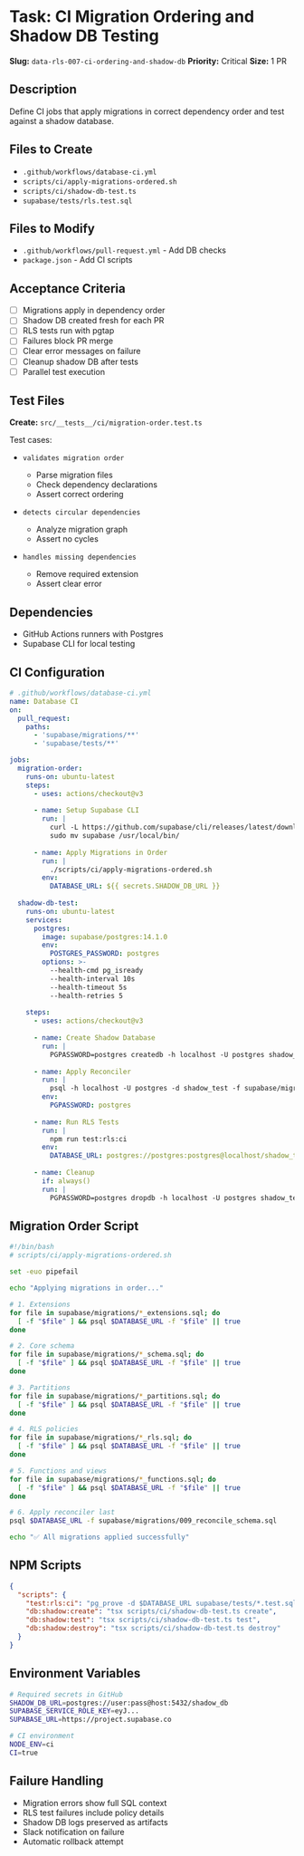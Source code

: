 # Task: CI Migration Ordering and Shadow DB Testing

**Slug:** `data-rls-007-ci-ordering-and-shadow-db`
**Priority:** Critical
**Size:** 1 PR

## Description
Define CI jobs that apply migrations in correct dependency order and test against a shadow database.

## Files to Create
- `.github/workflows/database-ci.yml`
- `scripts/ci/apply-migrations-ordered.sh`
- `scripts/ci/shadow-db-test.ts`
- `supabase/tests/rls.test.sql`

## Files to Modify
- `.github/workflows/pull-request.yml` - Add DB checks
- `package.json` - Add CI scripts

## Acceptance Criteria
- [ ] Migrations apply in dependency order
- [ ] Shadow DB created fresh for each PR
- [ ] RLS tests run with pgtap
- [ ] Failures block PR merge
- [ ] Clear error messages on failure
- [ ] Cleanup shadow DB after tests
- [ ] Parallel test execution

## Test Files
**Create:** `src/__tests__/ci/migration-order.test.ts`

Test cases:
- `validates migration order`
  - Parse migration files
  - Check dependency declarations
  - Assert correct ordering
  
- `detects circular dependencies`
  - Analyze migration graph
  - Assert no cycles
  
- `handles missing dependencies`
  - Remove required extension
  - Assert clear error

## Dependencies
- GitHub Actions runners with Postgres
- Supabase CLI for local testing

## CI Configuration
```yaml
# .github/workflows/database-ci.yml
name: Database CI
on:
  pull_request:
    paths:
      - 'supabase/migrations/**'
      - 'supabase/tests/**'

jobs:
  migration-order:
    runs-on: ubuntu-latest
    steps:
      - uses: actions/checkout@v3
      
      - name: Setup Supabase CLI
        run: |
          curl -L https://github.com/supabase/cli/releases/latest/download/supabase_linux_amd64.tar.gz | tar xz
          sudo mv supabase /usr/local/bin/
      
      - name: Apply Migrations in Order
        run: |
          ./scripts/ci/apply-migrations-ordered.sh
        env:
          DATABASE_URL: ${{ secrets.SHADOW_DB_URL }}
          
  shadow-db-test:
    runs-on: ubuntu-latest
    services:
      postgres:
        image: supabase/postgres:14.1.0
        env:
          POSTGRES_PASSWORD: postgres
        options: >-
          --health-cmd pg_isready
          --health-interval 10s
          --health-timeout 5s
          --health-retries 5
          
    steps:
      - uses: actions/checkout@v3
      
      - name: Create Shadow Database
        run: |
          PGPASSWORD=postgres createdb -h localhost -U postgres shadow_test
          
      - name: Apply Reconciler
        run: |
          psql -h localhost -U postgres -d shadow_test -f supabase/migrations/009_reconcile_schema.sql
        env:
          PGPASSWORD: postgres
          
      - name: Run RLS Tests
        run: |
          npm run test:rls:ci
        env:
          DATABASE_URL: postgres://postgres:postgres@localhost/shadow_test
          
      - name: Cleanup
        if: always()
        run: |
          PGPASSWORD=postgres dropdb -h localhost -U postgres shadow_test
```

## Migration Order Script
```bash
#!/bin/bash
# scripts/ci/apply-migrations-ordered.sh

set -euo pipefail

echo "Applying migrations in order..."

# 1. Extensions
for file in supabase/migrations/*_extensions.sql; do
  [ -f "$file" ] && psql $DATABASE_URL -f "$file" || true
done

# 2. Core schema
for file in supabase/migrations/*_schema.sql; do
  [ -f "$file" ] && psql $DATABASE_URL -f "$file" || true
done

# 3. Partitions
for file in supabase/migrations/*_partitions.sql; do
  [ -f "$file" ] && psql $DATABASE_URL -f "$file" || true
done

# 4. RLS policies
for file in supabase/migrations/*_rls.sql; do
  [ -f "$file" ] && psql $DATABASE_URL -f "$file" || true
done

# 5. Functions and views
for file in supabase/migrations/*_functions.sql; do
  [ -f "$file" ] && psql $DATABASE_URL -f "$file" || true
done

# 6. Apply reconciler last
psql $DATABASE_URL -f supabase/migrations/009_reconcile_schema.sql

echo "✅ All migrations applied successfully"
```

## NPM Scripts
```json
{
  "scripts": {
    "test:rls:ci": "pg_prove -d $DATABASE_URL supabase/tests/*.test.sql",
    "db:shadow:create": "tsx scripts/ci/shadow-db-test.ts create",
    "db:shadow:test": "tsx scripts/ci/shadow-db-test.ts test",
    "db:shadow:destroy": "tsx scripts/ci/shadow-db-test.ts destroy"
  }
}
```

## Environment Variables
```bash
# Required secrets in GitHub
SHADOW_DB_URL=postgres://user:pass@host:5432/shadow_db
SUPABASE_SERVICE_ROLE_KEY=eyJ...
SUPABASE_URL=https://project.supabase.co

# CI environment
NODE_ENV=ci
CI=true
```

## Failure Handling
- Migration errors show full SQL context
- RLS test failures include policy details
- Shadow DB logs preserved as artifacts
- Slack notification on failure
- Automatic rollback attempt